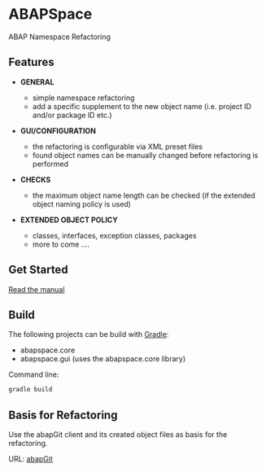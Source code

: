 # ABAPSpace
ABAP Namespace Refactoring

## Features
+ <b>GENERAL</b><br>
  + simple namespace refactoring
  + add a specific supplement to the new object name (i.e. project ID and/or package ID etc.)

+ <b>GUI/CONFIGURATION</b><br>
  + the refactoring is configurable via XML preset files
  + found object names can be manually changed before refactoring is performed

+ <b>CHECKS</b><br>
  + the maximum object name length can be checked (if the extended object naming policy is used)
  
+ <b>EXTENDED OBJECT POLICY</b><br>
  + classes, interfaces, exception classes, packages
  + more to come ....
  
## Get Started
[Read the manual](https://github.com/SAPAssets/ABAPSpace/blob/master/abapspace.doc/manual/abapspace_manual.pdf)

## Build
The following projects can be build with [Gradle](https://gradle.org):

+ abapspace.core
+ abapspace.gui (uses the abapspace.core library)

Command line:
```bash
gradle build
```
  
## Basis for Refactoring
Use the abapGit client and its created object files as basis for the refactoring.

URL: [abapGit](https://github.com/larshp/abapGit)
